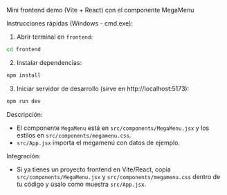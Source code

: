Mini frontend demo (Vite + React) con el componente MegaMenu

Instrucciones rápidas (Windows - cmd.exe):

1) Abrir terminal en `frontend`:

```bat
cd frontend
```

2) Instalar dependencias:

```bat
npm install
```

3) Iniciar servidor de desarrollo (sirve en http://localhost:5173):

```bat
npm run dev
```

Descripción:
- El componente `MegaMenu` está en `src/components/MegaMenu.jsx` y los estilos en `src/components/megamenu.css`.
- `src/App.jsx` importa el megamenú con datos de ejemplo.

Integración:
- Si ya tienes un proyecto frontend en Vite/React, copia `src/components/MegaMenu.jsx` y `src/components/megamenu.css` dentro de tu código y úsalo como muestra `src/App.jsx`.

